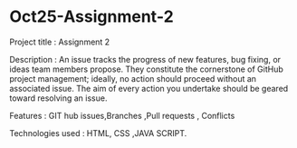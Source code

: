 # Oct25-Assignment-2
Project title : Assignment 2

Description : An issue tracks the progress of new features, bug fixing, or ideas team members propose. They constitute the cornerstone of GitHub project management; ideally, no action should proceed without an associated issue. The aim of every action you undertake should be geared toward resolving an issue.


Features : GIT hub issues,Branches ,Pull requests , Conflicts


Technologies used : HTML, CSS ,JAVA SCRIPT.
